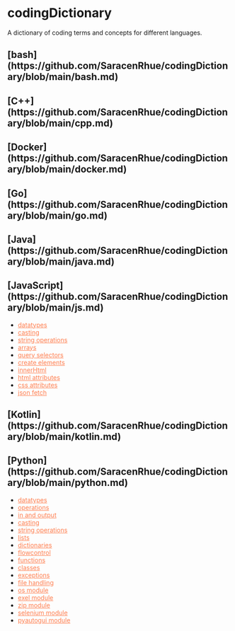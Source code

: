<style>
    a {
        color: coral;
    }
</style>

<h1>codingDictionary</h1> 

<p>A dictionary of coding terms and concepts for different languages.</p>

<h2>[bash](https://github.com/SaracenRhue/codingDictionary/blob/main/bash.md)</h2> 

<h2> [C++](https://github.com/SaracenRhue/codingDictionary/blob/main/cpp.md)</h2>

<h2> [Docker](https://github.com/SaracenRhue/codingDictionary/blob/main/docker.md)</h2>

<h2> [Go](https://github.com/SaracenRhue/codingDictionary/blob/main/go.md)</h2>

<h2> [Java](https://github.com/SaracenRhue/codingDictionary/blob/main/java.md)</h2>

<h2> [JavaScript](https://github.com/SaracenRhue/codingDictionary/blob/main/js.md)</h2>

* [datatypes](https://github.com/SaracenRhue/codingDictionary/blob/main/js.md#datatypes)
* [casting](https://github.com/SaracenRhue/codingDictionary/blob/main/js.md#casting)
* [string operations](https://github.com/SaracenRhue/codingDictionary/blob/main/js.md#string-operations)
* [arrays](https://github.com/SaracenRhue/codingDictionary/blob/main/js.md#arrays)
* [query selectors](https://github.com/SaracenRhue/codingDictionary/blob/main/js.md#query-selectors)
* [create elements](https://github.com/SaracenRhue/codingDictionary/blob/main/js.md#create-elements)
* [innerHtml](https://github.com/SaracenRhue/codingDictionary/blob/main/js.md#inner-html)
* [html attributes](https://github.com/SaracenRhue/codingDictionary/blob/main/js.md#html-attributes)
* [css attributes](https://github.com/SaracenRhue/codingDictionary/blob/main/js.md#css-attributes)
* [json fetch](https://github.com/SaracenRhue/codingDictionary/blob/main/js.md#json-fetch)

<h2> [Kotlin](https://github.com/SaracenRhue/codingDictionary/blob/main/kotlin.md)</h2>

<h2> [Python](https://github.com/SaracenRhue/codingDictionary/blob/main/python.md)</h2>

* [datatypes](https://github.com/SaracenRhue/codingDictionary/blob/main/python.md#datatypes)
* [operations](https://github.com/SaracenRhue/codingDictionary/blob/main/python.md#operations)
* [in and output](https://github.com/SaracenRhue/codingDictionary/blob/main/python.md#in-and-output)
* [casting](https://github.com/SaracenRhue/codingDictionary/blob/main/python.md#casting)
* [string operations](https://github.com/SaracenRhue/codingDictionary/blob/main/python.md#string-operations)
* [lists](https://github.com/SaracenRhue/codingDictionary/blob/main/python.md#lists)
* [dictionaries](https://github.com/SaracenRhue/codingDictionary/blob/main/python.md#dictionaries)
* [flowcontrol](https://github.com/SaracenRhue/codingDictionary/blob/main/python.md#flow-control)
* [functions](https://github.com/SaracenRhue/codingDictionary/blob/main/python.md#functions)
* [classes](https://github.com/SaracenRhue/codingDictionary/blob/main/python.md#classes)
* [exceptions](https://github.com/SaracenRhue/codingDictionary/blob/main/python.md#exceptions)
* [file handling](https://github.com/SaracenRhue/codingDictionary/blob/main/python.md#file-handling)
* [os module](https://github.com/SaracenRhue/codingDictionary/blob/main/python.md#os-module)
* [exel module](https://github.com/SaracenRhue/codingDictionary/blob/main/python.md#exel-module)
* [zip module](https://github.com/SaracenRhue/codingDictionary/blob/main/python.md#zip-module)
* [selenium module](https://github.com/SaracenRhue/codingDictionary/blob/main/python.md#selenium-module)
* [pyautogui module](https://github.com/SaracenRhue/codingDictionary/blob/main/python.md#pyautogui-module)
